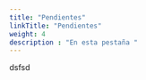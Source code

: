 ```yaml
---
title: "Pendientes"
linkTitle: "Pendientes"
weight: 4
description : "En esta pestaña "
---
```


dsfsd